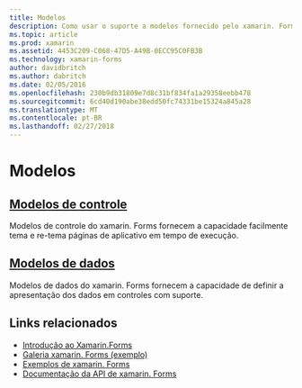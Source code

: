 ```yaml
---
title: Modelos
description: Como usar o suporte a modelos fornecido pelo xamarin. Forms
ms.topic: article
ms.prod: xamarin
ms.assetid: 4453C209-C068-47D5-A49B-0ECC95C0FB3B
ms.technology: xamarin-forms
author: davidbritch
ms.author: dabritch
ms.date: 02/05/2016
ms.openlocfilehash: 230b9db31809e7d8c31bf834fa1a29358eebb478
ms.sourcegitcommit: 6cd40d190abe38edd50fc74331be15324a845a28
ms.translationtype: MT
ms.contentlocale: pt-BR
ms.lasthandoff: 02/27/2018
---
```

# <a name="templates"></a>Modelos

## <a name="control-templatescontrol-templatesindexmd"></a>[Modelos de controle](control-templates/index.md)

Modelos de controle do xamarin. Forms fornecem a capacidade facilmente tema e re-tema páginas de aplicativo em tempo de execução.

## <a name="data-templatesdata-templatesindexmd"></a>[Modelos de dados](data-templates/index.md)

Modelos de dados do xamarin. Forms fornecem a capacidade de definir a apresentação dos dados em controles com suporte.


## <a name="related-links"></a>Links relacionados

- [Introdução ao Xamarin.Forms](~/xamarin-forms/get-started/introduction-to-xamarin-forms.md)
- [Galeria xamarin. Forms (exemplo)](https://developer.xamarin.com/samples/FormsGallery/)
- [Exemplos de xamarin. Forms](https://developer.xamarin.com/samples/tag/Xamarin.Forms/)
- [Documentação da API de xamarin. Forms](https://developer.xamarin.com/api/namespace/Xamarin.Forms/)
